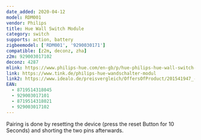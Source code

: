 ```yaml
---
date_added: 2020-04-12
model: RDM001
vendor: Philips
title: Hue Wall Switch Module
category: switch
supports: action, battery
zigbeemodel: ['RDM001', '9290030171']
compatible: [z2m, deconz, zha]
z2m: 929003017102
deconz: 4287
mlink: https://www.philips-hue.com/en-gb/p/hue-philips-hue-wall-switch-module/8719514318045
link: https://www.tink.de/philips-hue-wandschalter-modul
link2: https://www.idealo.de/preisvergleich/OffersOfProduct/201541947_-hue-wandschaltermodul-philips.html
EAN:
  - 8719514318045
  - 929003017101
  - 8719514318021
  - 929003017102
---
```

Pairing is done by resetting the device (press the reset Button for 10 Seconds) and shorting the two pins afterwards. 

